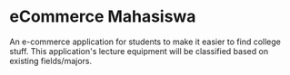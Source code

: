 # eCommerce Mahasiswa
An e-commerce application for students to make it easier to find college stuff. This application's lecture equipment will be classified based on existing fields/majors.
